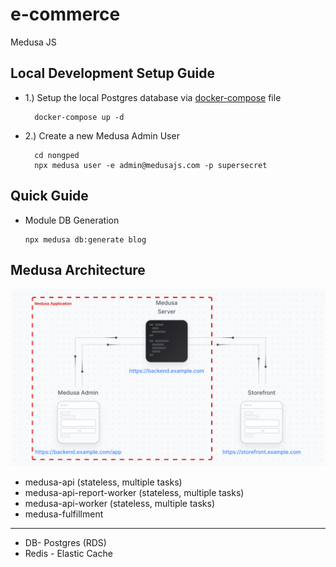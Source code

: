 # e-commerce

Medusa JS

## Local Development Setup Guide

- 1.) Setup the local Postgres database via [docker-compose](docker-compose.yml) file
  ``` shell
    docker-compose up -d
  ```
- 2.) Create a new Medusa Admin User
  ```shell
    cd nongped
    npx medusa user -e admin@medusajs.com -p supersecret
  ```

## Quick Guide

- Module DB Generation
  ```shell
  npx medusa db:generate blog
  ```

## Medusa Architecture

![medusa-components.png](docs/img/medusa-components.png)

- medusa-api (stateless, multiple tasks)
- medusa-api-report-worker (stateless, multiple tasks)
- medusa-api-worker (stateless, multiple tasks)
- medusa-fulfillment

----

- DB- Postgres (RDS)
- Redis - Elastic Cache